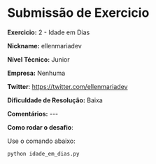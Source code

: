 # Submissão de Exercicio

**Exercicio:** 2 - Idade em Dias

**Nickname:** ellenmariadev

**Nível Técnico:** Junior

**Empresa:** Nenhuma 

**Twitter**: https://twitter.com/ellenmariadev 

**Dificuldade de Resolução:** Baixa

**Comentários:** ---

**Como rodar o desafio**: 

Use o comando abaixo: 
```bash
python idade_em_dias.py
```